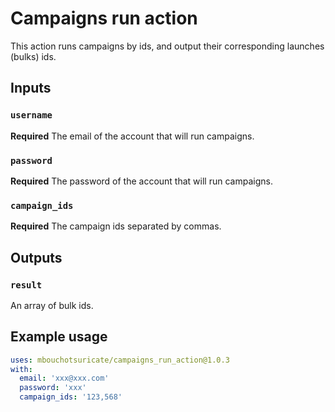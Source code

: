 # Campaigns run action

This action runs campaigns by ids, and output their corresponding launches (bulks) ids.

## Inputs

### `username`

**Required** The email of the account that will run campaigns.

### `password`

**Required** The password of the account that will run campaigns.

### `campaign_ids`

**Required** The campaign ids separated by commas.

## Outputs

### `result`

An array of bulk ids.

## Example usage

```yaml
uses: mbouchotsuricate/campaigns_run_action@1.0.3
with:
  email: 'xxx@xxx.com'
  password: 'xxx'
  campaign_ids: '123,568'
```
